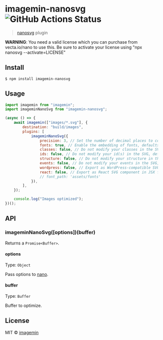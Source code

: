 # imagemin-nanosvg ![GitHub Actions Status](https://github.com/oliver-la/imagemin-nanosvg/workflows/test/badge.svg?branch=master)

> [nanosvg](https://vecta.io/nano) plugin

**WARNING**: You need a valid license which you can purchase from vecta.io/nano to use this.
Be sure to activate your license using "npx nanosvg --activate=LICENSE"

## Install

```
$ npm install imagemin-nanosvg
```

## Usage

```js
import imagemin from "imagemin";
import imageminNanoSvg from "imagemin-nanosvg";

(async () => {
	await imagemin(["images/*.svg"], {
		destination: "build/images",
		plugins: [
			imageminNanoSvg({
				precision: 3, // Set the number of decimal places to compress for numerical values, defaults to 3.
				fonts: true, // Enable the embedding of fonts, defaults to true. If enabled, will embed fonts into the SVG, if text and fonts are detected. Fonts must be available on Google fonts.
				classes: false, // Do not modify your classes in the SVG, defaults to false.
				ids: false, // Do not modify your id(s) in the SVG, defaults to false.
				structure: false, // Do not modify your structure in the SVG, defaults to false.
				events: false, // Do not modify your events in the SVG, defaults to false.
				wordpress: false, // Export as WordPress-compatible SVG, defaults to false.
				react: false, // Export as React SVG component in JSX file format, defaults to false.
				// font_path: 'assets/fonts'
			}),
		],
	});

	console.log("Images optimized");
})();
```

## API

### imageminNanoSvg([options])(buffer)

Returns a `Promise<Buffer>`.

#### options

Type: `Object`

Pass options to [nano](https://www.npmjs.com/package/nanosvg).

#### buffer

Type: `Buffer`

Buffer to optimize.

## License

MIT © [imagemin](https://github.com/imagemin)
